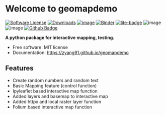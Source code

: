 # Welcome to geomapdemo


[![Software License](https://img.shields.io/badge/license-MIT-green.svg)](LICENSE)
[![Downloads](https://static.pepy.tech/badge/geomapdemo)](https://pepy.tech/project/geomapdemo)
[![image](https://img.shields.io/pypi/v/geomapdemo.svg)](https://pypi.python.org/pypi/geomapdemo)
[![Binder](https://mybinder.org/badge_logo.svg)](https://mybinder.org/v2/gh/zyang91/geomapdemo/HEAD)
[![lite-badge](https://jupyterlite.rtfd.io/en/latest/_static/badge.svg)](https://zyang91.github.io/geomapdemo-jupyter-lite/)
![image](https://github.com/zyang91/geomapdemo/workflows/docs/badge.svg)
![image](https://github.com/zyang91/geomapdemo/workflows/build/badge.svg)
[![Github Badge](https://img.shields.io/badge/Github-Repo-yellow)](https://github.com/zyang91/geomapdemo)


**A python package for interactive mapping, testing.**


-   Free software: MIT license
- Documentation: https://zyang91.github.io/geomapdemo
    

## Features

-   Create random numbers and random text
-   Basic Mapping feature (control function)
-   Ipyleaflet based interactive map function
-   Added layers and basemap to interactive map
-   Added httpx and local raster layer function
-   Folium based interactive map function


